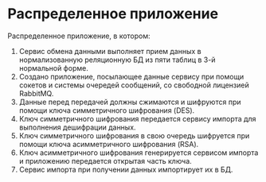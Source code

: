 # Распределенное приложение
Распределенное приложение, в котором:
1.	Сервис обмена данными выполняет прием данных в нормализованную реляционную БД из пяти таблиц в 3-й нормальной форме.
2.	Создано приложение, посылающее данные сервису при помощи сокетов и системы очередей сообщений, со свободной лицензией RabbitMQ.
3.	Данные перед передачей должны сжимаются и шифруются при помощи ключа симметричного шифрования (DES).
4.	Ключ симметричного шифрования передается сервису импорта для выполнения дешифрации данных.
5.	Ключ симметричного шифрования в свою очередь шифруется при помощи ключа асимметричного шифрования (RSA).
6.	Ключ асимметричного шифрования генерируется сервисом импорта и приложению передается открытая часть ключа.
7.	Сервис импорта при получении данных импортирует их в БД.


